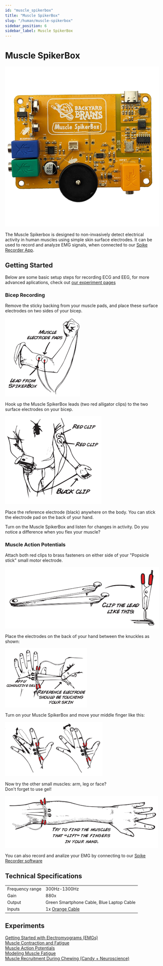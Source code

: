 ```yaml
---
id: "muscle_spikerbox"
title: "Muscle SpikerBox"
slug: "/human/muscle-spikerbox"
sidebar_position: 6
sidebar_label: Muscle SpikerBox
---
```


# Muscle SpikerBox #

![image](./diagram.png)

The Muscle Spikerbox is designed to non-invasively detect electrical activity in human muscles using simple skin surface electrodes. It can be used to record and analyze EMG signals, when connected to our [Spike Recorder App](../../Software/SpikeRecorder/). 

## Getting Started ##

Below are some basic setup steps for recording ECG and EEG, for more advanced aplications, check out [our experiment pages](#experiments)

### Bicep Recording

Remove the sticky backing from your muscle pads, and place these surface electrodes on two sides of your bicep.

![bicep electrode placement](./Bicep1.png)

Hook up the Muscle SpikerBox leads (two red alligator clips) to the two surface electrodes on your bicep.

![wire diagram](./Bicep2.png)

Place the reference electrode (black) anywhere on the body. You can stick the electrode pad on the back of your hand.

Turn on the Muscle SpikerBox and listen for changes in activity. Do you notice a difference when you flex your muscle?

### Muscle Action Potentials

Attach both red clips to brass fasteners on either side of your "Popsicle stick" small motor electrode.

![fine muscle1](./fineMuscle1.png)

Place the electrodes on the back of your hand between the knuckles as shown:

![knuckle electrode placement](./fineMuscle2.png)

Turn on your Muscle SpikerBox and move your middle finger like this:

![finger movement](fineMuscle3.png)

Now try the other small muscles: arm, leg or face?  
Don't forget to use gel!

![arm placement](./fineMuscle4.png)


You can also record and analize your EMG by connecting to our [Spike Recorder software](../../Software/SpikeRecorder/)

## Technical Specifications ##

|||
|---|---|
|Frequency range | 300Hz-1300Hz|
|Gain|880x|
|Output|Green Smartphone Cable, Blue Laptop Cable|
|Inputs|1x [Orange Cable](https://backyardbrains.com/products/muscleElectrodeCable)|

## Experiments ##
[Getting Started with Electromyograms (EMGs)](https://backyardbrains.com/experiments/emgspikerbox)\
[Muscle Contraction and Fatigue](https://backyardbrains.com/experiments/fatigue)\
[Muscle Action Potentials](https://backyardbrains.com/experiments/muscleActionPotential)\
[Modeling Muscle Fatigue](https://backyardbrains.com/experiments/rateoffatigue)\
[Muscle Recruitment During Chewing (Candy + Neuroscience)](https://backyardbrains.com/experiments/Musclechewing)
